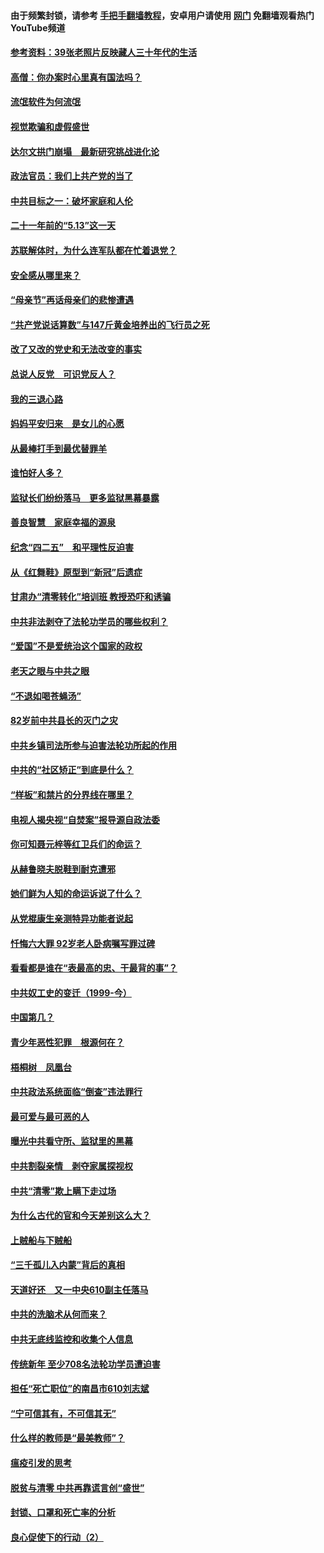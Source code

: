 #### 由于频繁封锁，请参考 [手把手翻墙教程](https://github.com/gfw-breaker/guides/wiki/)，安卓用户请使用 [网门](https://github.com/gfw-breaker/nogfw/blob/master/dl.md?t=06091301) 免翻墙观看热门YouTube频道 

#### [参考资料：39张老照片反映藏人三十年代的生活](../pages/19/426471.md?t=06091301) 

#### [高僧：你办案时心里真有国法吗？](../pages/19/426530.md?t=06091301) 

#### [流氓软件为何流氓](../pages/19/426531.md?t=06091301) 

#### [视觉欺骗和虚假盛世](../pages/19/426443.md?t=06091301) 

#### [达尔文拱门崩塌　最新研究挑战进化论](../pages/19/426009.md?t=06091301) 

#### [政法官员：我们上共产党的当了](../pages/19/425351.md?t=06091301) 

#### [中共目标之一：破坏家庭和人伦](../pages/19/424454.md?t=06091301) 

#### [二十一年前的“5.13”这一天](../pages/19/424814.md?t=06091301) 

#### [苏联解体时，为什么连军队都在忙着退党？](../pages/19/424335.md?t=06091301) 

#### [安全感从哪里来？](../pages/19/424336.md?t=06091301) 

#### [“母亲节”再话母亲们的悲惨遭遇](../pages/19/424234.md?t=06091301) 

#### [“共产党说话算数”与147斤黄金培养出的飞行员之死](../pages/19/424115.md?t=06091301) 

#### [改了又改的党史和无法改变的事实](../pages/19/424037.md?t=06091301) 

#### [总说人反党　可识党反人？](../pages/19/423820.md?t=06091301) 

#### [我的三退心路](../pages/19/423876.md?t=06091301) 

#### [妈妈平安归来　是女儿的心愿](../pages/19/423947.md?t=06091301) 

#### [从最棒打手到最优替罪羊](../pages/19/423819.md?t=06091301) 

#### [谁怕好人多？](../pages/19/423774.md?t=06091301) 

#### [监狱长们纷纷落马　更多监狱黑幕暴露](../pages/19/423787.md?t=06091301) 

#### [善良智慧　家庭幸福的源泉](../pages/19/423632.md?t=06091301) 

#### [纪念“四二五”　和平理性反迫害](../pages/19/423660.md?t=06091301) 

#### [从《红舞鞋》原型到“新冠”后遗症](../pages/19/423509.md?t=06091301) 

#### [甘肃办“清零转化”培训班 教授恐吓和诱骗](../pages/19/423498.md?t=06091301) 

#### [中共非法剥夺了法轮功学员的哪些权利？](../pages/19/423392.md?t=06091301) 

#### [“爱国”不是爱统治这个国家的政权](../pages/19/423029.md?t=06091301) 

#### [老天之眼与中共之眼](../pages/19/423378.md?t=06091301) 

#### [“不退如喝苍蝇汤”](../pages/19/423287.md?t=06091301) 

#### [82岁前中共县长的灭门之灾](../pages/19/423055.md?t=06091301) 

#### [中共乡镇司法所参与迫害法轮功所起的作用](../pages/19/423064.md?t=06091301) 

#### [中共的“社区矫正”到底是什么？](../pages/19/422870.md?t=06091301) 

#### [“样板”和禁片的分界线在哪里？](../pages/19/422704.md?t=06091301) 

#### [电视人揭央视“自焚案”报导源自政法委](../pages/19/422770.md?t=06091301) 

#### [你可知聂元梓等红卫兵们的命运？](../pages/19/422848.md?t=06091301) 

#### [从赫鲁晓夫脱鞋到耐克遭邪](../pages/19/422826.md?t=06091301) 

#### [她们鲜为人知的命运诉说了什么？](../pages/19/422754.md?t=06091301) 

#### [从党棍康生亲测特异功能者说起](../pages/19/422657.md?t=06091301) 

#### [忏悔六大罪 92岁老人卧病嘱写罪过碑](../pages/19/422750.md?t=06091301) 

#### [看看都是谁在“表最高的忠、干最背的事”？](../pages/19/422703.md?t=06091301) 

#### [中共奴工史的变迁（1999-今）](../pages/19/422656.md?t=06091301) 

#### [中国第几？](../pages/19/422496.md?t=06091301) 

#### [青少年恶性犯罪　根源何在？](../pages/19/422449.md?t=06091301) 

#### [梧桐树　凤凰台](../pages/19/422442.md?t=06091301) 

#### [中共政法系统面临“倒查”违法罪行](../pages/19/422497.md?t=06091301) 

#### [最可爱与最可恶的人](../pages/19/422448.md?t=06091301) 

#### [曝光中共看守所、监狱里的黑幕](../pages/19/422390.md?t=06091301) 

#### [中共割裂亲情　剥夺家属探视权](../pages/19/422364.md?t=06091301) 

#### [中共“清零”欺上瞒下走过场](../pages/19/422306.md?t=06091301) 

#### [为什么古代的官和今天差别这么大？](../pages/19/422228.md?t=06091301) 

#### [上贼船与下贼船](../pages/19/422276.md?t=06091301) 

#### [“三千孤儿入内蒙”背后的真相](../pages/19/422229.md?t=06091301) 

#### [天道好还　又一中央610副主任落马](../pages/19/422155.md?t=06091301) 

#### [中共的洗脑术从何而来？](../pages/19/422154.md?t=06091301) 

#### [中共无底线监控和收集个人信息](../pages/19/422039.md?t=06091301) 

#### [传统新年 至少708名法轮功学员遭迫害](../pages/19/421946.md?t=06091301) 

#### [担任“死亡职位”的南昌市610刘志斌](../pages/19/421957.md?t=06091301) 

#### [“宁可信其有，不可信其无”](../pages/19/421691.md?t=06091301) 

#### [什么样的教师是“最美教师”？](../pages/19/421755.md?t=06091301) 

#### [瘟疫引发的思考](../pages/19/421594.md?t=06091301) 

#### [脱贫与清零 中共再靠谎言创“盛世”](../pages/19/421590.md?t=06091301) 

#### [封锁、口罩和死亡率的分析](../pages/19/421495.md?t=06091301) 

#### [良心促使下的行动（2）](../pages/19/421361.md?t=06091301) 

